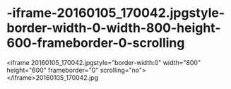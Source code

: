 # -iframe-20160105_170042.jpgstyle-border-width-0-width-800-height-600-frameborder-0-scrolling
&lt;iframe 20160105_170042.jpgstyle="border-width:0" width="800" height="600" frameborder="0" scrolling="no">&lt;/iframe>20160105_170042.jpg
